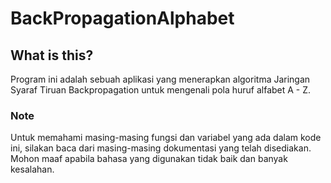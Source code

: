 # BackPropagationAlphabet
## What is this?
Program ini adalah sebuah aplikasi yang menerapkan algoritma Jaringan Syaraf Tiruan Backpropagation untuk mengenali pola huruf alfabet A - Z.

### Note
Untuk memahami masing-masing fungsi dan variabel yang ada dalam kode ini, silakan baca dari masing-masing dokumentasi yang telah disediakan. Mohon maaf apabila bahasa yang digunakan tidak baik dan banyak kesalahan.
